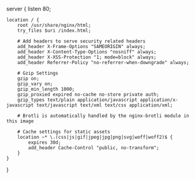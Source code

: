 server {
    listen 80;

    location / {
        root /usr/share/nginx/html;
        try_files $uri /index.html;

        # Add headers to serve security related headers
        add_header X-Frame-Options "SAMEORIGIN" always;
        add_header X-Content-Type-Options "nosniff" always;
        add_header X-XSS-Protection "1; mode=block" always;
        add_header Referrer-Policy "no-referrer-when-downgrade" always;

        # Gzip Settings
        gzip on;
        gzip_vary on;
        gzip_min_length 1000;
        gzip_proxied expired no-cache no-store private auth;
        gzip_types text/plain application/javascript application/x-javascript text/javascript text/xml text/css application/xml;

        # Brotli is automatically handled by the nginx-brotli module in this image

        # Cache settings for static assets
        location ~* \.(css|js|gif|jpeg|jpg|png|svg|woff|woff2)$ {
            expires 30d;
            add_header Cache-Control "public, no-transform";
        }
    }
}
